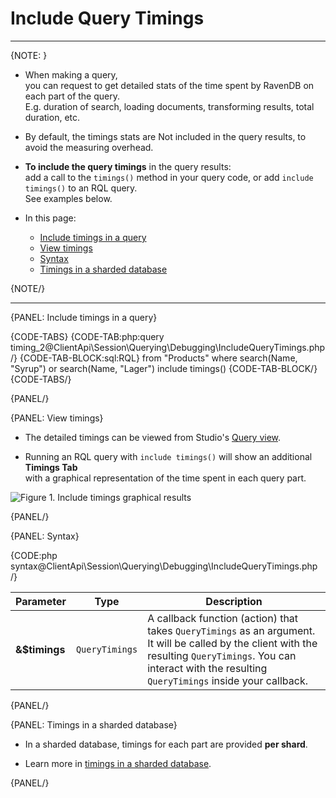 # Include Query Timings

---

{NOTE: }

* When making a query,   
  you can request to get detailed stats of the time spent by RavenDB on each part of the query.  
  E.g. duration of search, loading documents, transforming results, total duration, etc.

* By default, the timings stats are Not included in the query results, to avoid the measuring overhead.

* **To include the query timings** in the query results:  
  add a call to the `timings()` method in your query code, or add `include timings()` to an RQL query.  
  See examples below.

* In this page:
    * [Include timings in a query](../../../../client-api/session/querying/debugging/query-timings#include-timings-in-a-query)
    * [View timings](../../../../client-api/session/querying/debugging/query-timings#view-timings)
    * [Syntax](../../../../client-api/session/querying/debugging/query-timings#syntax)
    * [Timings in a sharded database](../../../../client-api/session/querying/debugging/query-timings#timings-in-a-sharded-database)

{NOTE/}

---

{PANEL: Include timings in a query}

{CODE-TABS}
{CODE-TAB:php:query timing_2@ClientApi\Session\Querying\Debugging\IncludeQueryTimings.php /}
{CODE-TAB-BLOCK:sql:RQL}
from "Products"
where search(Name, "Syrup") or search(Name, "Lager")
include timings()
{CODE-TAB-BLOCK/}
{CODE-TABS/}

{PANEL/}

{PANEL: View timings}

* The detailed timings can be viewed from Studio's [Query view](../../../../studio/database/queries/query-view).

* Running an RQL query with `include timings()` will show an additional **Timings Tab**  
  with a graphical representation of the time spent in each query part.

![Figure 1. Include timings graphical results](images/include-timings.png "Include timings results")

{PANEL/}

{PANEL: Syntax}

{CODE:php syntax@ClientApi\Session\Querying\Debugging\IncludeQueryTimings.php /}

| Parameter   | Type           | Description   |
|-------------|----------------|---------------|
| **&$timings** | `QueryTimings` | A callback function (action) that takes `QueryTimings` as an argument. It will be called by the client with the resulting `QueryTimings`. You can interact with the resulting `QueryTimings` inside your callback. |

{PANEL/}

{PANEL: Timings in a sharded database}

* In a sharded database, timings for each part are provided **per shard**.

* Learn more in [timings in a sharded database](../../../../sharding/querying#timing-queries).

{PANEL/}
